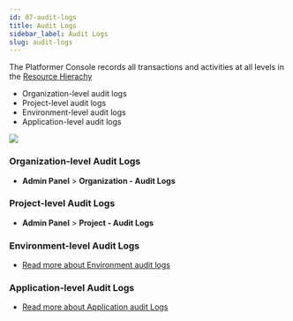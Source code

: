 ```yaml
---
id: 07-audit-logs
title: Audit Logs
sidebar_label: Audit Logs
slug: audit-logs
---
```


The Platformer Console records all transactions and activities at all levels in the [Resource Hierachy](./resource-hierachies)
- Organization-level audit logs
- Project-level audit logs
- Environment-level audit logs
- Application-level audit logs

![](/img/docs/audit-logs-1.png)


### Organization-level Audit Logs

- **Admin Panel** > **Organization - Audit Logs**

### Project-level Audit Logs

- **Admin Panel** > **Project - Audit Logs**

### Environment-level Audit Logs

- [Read more about Environment audit logs](../04-environments/activity-logs)

### Application-level Audit Logs

- [Read more about Application audit Logs](../06-applications/activity-logs)